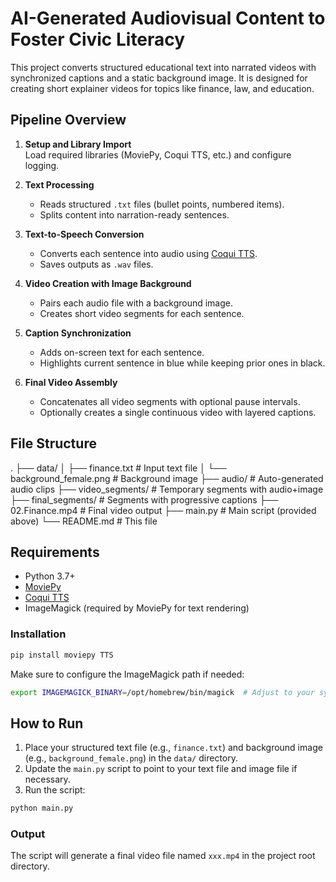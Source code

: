 # AI-Generated Audiovisual Content to Foster Civic Literacy 

This project converts structured educational text into narrated videos with synchronized captions and a static background image. It is designed for creating short explainer videos for topics like finance, law, and education.

## Pipeline Overview

1. **Setup and Library Import**  
   Load required libraries (MoviePy, Coqui TTS, etc.) and configure logging.

2. **Text Processing**  
   - Reads structured `.txt` files (bullet points, numbered items).
   - Splits content into narration-ready sentences.

3. **Text-to-Speech Conversion**  
   - Converts each sentence into audio using [Coqui TTS](https://github.com/coqui-ai/TTS).
   - Saves outputs as `.wav` files.

4. **Video Creation with Image Background**  
   - Pairs each audio file with a background image.
   - Creates short video segments for each sentence.

5. **Caption Synchronization**  
   - Adds on-screen text for each sentence.
   - Highlights current sentence in blue while keeping prior ones in black.

6. **Final Video Assembly**  
   - Concatenates all video segments with optional pause intervals.
   - Optionally creates a single continuous video with layered captions.

## File Structure
.
├── data/
│   ├── finance.txt              # Input text file
│   └── background_female.png    # Background image
├── audio/                       # Auto-generated audio clips
├── video_segments/             # Temporary segments with audio+image
├── final_segments/             # Segments with progressive captions
├── 02.Finance.mp4              # Final video output
├── main.py                     # Main script (provided above)
└── README.md                   # This file

## Requirements

- Python 3.7+
- [MoviePy](https://github.com/Zulko/moviepy)
- [Coqui TTS](https://github.com/coqui-ai/TTS)
- ImageMagick (required by MoviePy for text rendering)

### Installation

```bash
pip install moviepy TTS
```

Make sure to configure the ImageMagick path if needed:

```bash
export IMAGEMAGICK_BINARY=/opt/homebrew/bin/magick  # Adjust to your system
```

## How to Run
1. Place your structured text file (e.g., `finance.txt`) and background image (e.g., `background_female.png`) in the `data/` directory.
2. Update the `main.py` script to point to your text file and image file if necessary.
3. Run the script:

```bash
python main.py
```
### Output
The script will generate a final video file named `xxx.mp4` in the project root directory.
   
